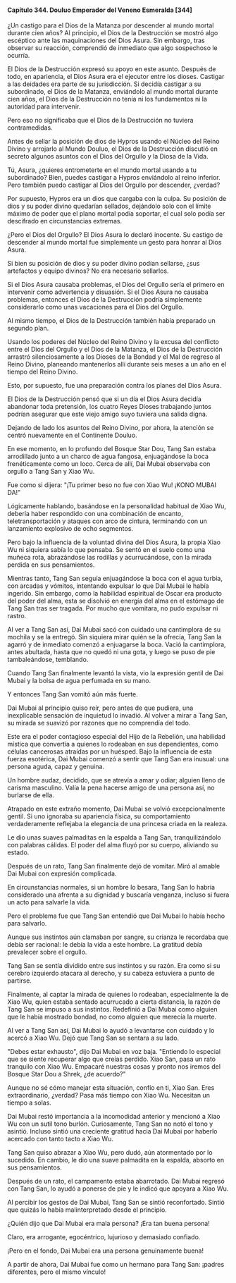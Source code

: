 
#### Capítulo 344. Douluo Emperador del Veneno Esmeralda [344]


¿Un castigo para el Dios de la Matanza por descender al mundo mortal durante cien años? Al principio, el Dios de la Destrucción se mostró algo escéptico ante las maquinaciones del Dios Asura. Sin embargo, tras observar su reacción, comprendió de inmediato que algo sospechoso le ocurría.

El Dios de la Destrucción expresó su apoyo en este asunto. Después de todo, en apariencia, el Dios Asura era el ejecutor entre los dioses. Castigar a las deidades era parte de su jurisdicción. Si decidía castigar a su subordinado, el Dios de la Matanza, enviándolo al mundo mortal durante cien años, el Dios de la Destrucción no tenía ni los fundamentos ni la autoridad para intervenir.

Pero eso no significaba que el Dios de la Destrucción no tuviera contramedidas.

Antes de sellar la posición de dios de Hypros usando el Núcleo del Reino Divino y arrojarlo al Mundo Douluo, el Dios de la Destrucción discutió en secreto algunos asuntos con el Dios del Orgullo y la Diosa de la Vida.

Tú, Asura, ¿quieres entrometerte en el mundo mortal usando a tu subordinado? Bien, puedes castigar a Hypros enviándolo al reino inferior. Pero también puedo castigar al Dios del Orgullo por descender, ¿verdad?

Por supuesto, Hypros era un dios que cargaba con la culpa. Su posición de dios y su poder divino quedarían sellados, dejándolo solo con el límite máximo de poder que el plano mortal podía soportar, el cual solo podía ser descifrado en circunstancias extremas.

¿Pero el Dios del Orgullo? El Dios Asura lo declaró inocente. Su castigo de descender al mundo mortal fue simplemente un gesto para honrar al Dios Asura.

Si bien su posición de dios y su poder divino podían sellarse, ¿sus artefactos y equipo divinos? No era necesario sellarlos.

Si el Dios Asura causaba problemas, el Dios del Orgullo sería el primero en intervenir como advertencia y disuasión. Si el Dios Asura no causaba problemas, entonces el Dios de la Destrucción podría simplemente considerarlo como unas vacaciones para el Dios del Orgullo.

Al mismo tiempo, el Dios de la Destrucción también había preparado un segundo plan.

Usando los poderes del Núcleo del Reino Divino y la excusa del conflicto entre el Dios del Orgullo y el Dios de la Matanza, el Dios de la Destrucción arrastró silenciosamente a los Dioses de la Bondad y el Mal de regreso al Reino Divino, planeando mantenerlos allí durante seis meses a un año en el tiempo del Reino Divino.

Esto, por supuesto, fue una preparación contra los planes del Dios Asura.

El Dios de la Destrucción pensó que si un día el Dios Asura decidía abandonar toda pretensión, los cuatro Reyes Dioses trabajando juntos podrían asegurar que este viejo amigo suyo tuviera una salida digna.

Dejando de lado los asuntos del Reino Divino, por ahora, la atención se centró nuevamente en el Continente Douluo.

En ese momento, en lo profundo del Bosque Star Dou, Tang San estaba arrodillado junto a un charco de agua fangosa, enjuagándose la boca frenéticamente como un loco. Cerca de allí, Dai Mubai observaba con orgullo a Tang San y Xiao Wu.

Fue como si dijera: "¡Tu primer beso no fue con Xiao Wu! ¡KONO MUBAI DA!"

Lógicamente hablando, basándose en la personalidad habitual de Xiao Wu, debería haber respondido con una combinación de encanto, teletransportación y ataques con arco de cintura, terminando con un lanzamiento explosivo de ocho segmentos.

Pero bajo la influencia de la voluntad divina del Dios Asura, la propia Xiao Wu ni siquiera sabía lo que pensaba. Se sentó en el suelo como una muñeca rota, abrazándose las rodillas y acurrucándose, con la mirada perdida en sus pensamientos.

Mientras tanto, Tang San seguía enjuagándose la boca con el agua turbia, con arcadas y vómitos, intentando expulsar lo que Dai Mubai le había ingerido. Sin embargo, como la habilidad espiritual de Oscar era producto del poder del alma, esta se disolvió en energía del alma en el estómago de Tang San tras ser tragada. Por mucho que vomitara, no pudo expulsar ni rastro.

Al ver a Tang San así, Dai Mubai sacó con cuidado una cantimplora de su mochila y se la entregó. Sin siquiera mirar quién se la ofrecía, Tang San la agarró y de inmediato comenzó a enjuagarse la boca. Vació la cantimplora, antes abultada, hasta que no quedó ni una gota, y luego se puso de pie tambaleándose, temblando.

Cuando Tang San finalmente levantó la vista, vio la expresión gentil de Dai Mubai y la bolsa de agua perfumada en su mano.

Y entonces Tang San vomitó aún más fuerte.

Dai Mubai al principio quiso reír, pero antes de que pudiera, una inexplicable sensación de inquietud lo invadió. Al volver a mirar a Tang San, su mirada se suavizó por razones que no comprendía del todo.

Este era el poder contagioso especial del Hijo de la Rebelión, una habilidad mística que convertía a quienes lo rodeaban en sus dependientes, como células cancerosas atraídas por un huésped. Bajo la influencia de esta fuerza esotérica, Dai Mubai comenzó a sentir que Tang San era inusual: una persona aguda, capaz y genuina.

Un hombre audaz, decidido, que se atrevía a amar y odiar; alguien lleno de carisma masculino. Valía la pena hacerse amigo de una persona así, no burlarse de ella.

Atrapado en este extraño momento, Dai Mubai se volvió excepcionalmente gentil. Si uno ignoraba su apariencia física, su comportamiento verdaderamente reflejaba la elegancia de una princesa criada en la realeza.

Le dio unas suaves palmaditas en la espalda a Tang San, tranquilizándolo con palabras cálidas. El poder del alma fluyó por su cuerpo, aliviando su estado.

Después de un rato, Tang San finalmente dejó de vomitar. Miró al amable Dai Mubai con expresión complicada.

En circunstancias normales, si un hombre lo besara, Tang San lo habría considerado una afrenta a su dignidad y buscaría venganza, incluso si fuera un acto para salvarle la vida.

Pero el problema fue que Tang San entendió que Dai Mubai lo había hecho para salvarlo.

Aunque sus instintos aún clamaban por sangre, su crianza le recordaba que debía ser racional: le debía la vida a este hombre. La gratitud debía prevalecer sobre el orgullo.

Tang San se sentía dividido entre sus instintos y su razón. Era como si su cerebro izquierdo atacara al derecho, y su cabeza estuviera a punto de partirse.

Finalmente, al captar la mirada de quienes lo rodeaban, especialmente la de Xiao Wu, quien estaba sentado acurrucado a cierta distancia, la razón de Tang San se impuso a sus instintos. Redefinió a Dai Mubai como alguien que le había mostrado bondad, no como alguien que merecía la muerte.

Al ver a Tang San así, Dai Mubai lo ayudó a levantarse con cuidado y lo acercó a Xiao Wu. Dejó que Tang San se sentara a su lado.

"Debes estar exhausto", dijo Dai Mubai en voz baja. "Entiendo lo especial que se siente recuperar algo que creías perdido. Xiao San, pasa un rato tranquilo con Xiao Wu. Empacaré nuestras cosas y pronto nos iremos del Bosque Star Dou a Shrek, ¿de acuerdo?"

Aunque no sé cómo manejar esta situación, confío en ti, Xiao San. Eres extraordinario, ¿verdad? Pasa más tiempo con Xiao Wu. Necesitan un tiempo a solas.

Dai Mubai restó importancia a la incomodidad anterior y mencionó a Xiao Wu con un sutil tono burlón. Curiosamente, Tang San no notó el tono y asintió. Incluso sintió una creciente gratitud hacia Dai Mubai por haberlo acercado con tanto tacto a Xiao Wu.

Tang San quiso abrazar a Xiao Wu, pero dudó, aún atormentado por lo sucedido. En cambio, le dio una suave palmadita en la espalda, absorto en sus pensamientos.

Después de un rato, el campamento estaba abarrotado. Dai Mubai regresó con Tang San, lo ayudó a ponerse de pie y le indicó que apoyara a Xiao Wu.

Al percibir los gestos de Dai Mubai, Tang San se sintió reconfortado. Sintió que quizás lo había malinterpretado desde el principio.

¿Quién dijo que Dai Mubai era mala persona? ¡Era tan buena persona!

Claro, era arrogante, egocéntrico, lujurioso y demasiado confiado.

¡Pero en el fondo, Dai Mubai era una persona genuinamente buena!

A partir de ahora, Dai Mubai fue como un hermano para Tang San: ¡padres diferentes, pero el mismo vínculo!